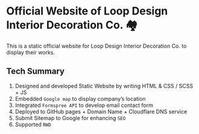 # Official Website of Loop Design Interior Decoration Co. 🏘️

This is a static official website for Loop Design Interior Decoration Co. to display their works.

## Tech Summary
1. Designed and developed Static Website by writing HTML & CSS / SCSS + JS
2. Embedded `Google map` to display company’s location
3. Integrated `Formspree API` to develop email contact form
4. Deployed to GitHub pages + Domain Name + Cloudflare DNS service
5. Submit Sitemap to Google for enhancing `SEO`
6. Supported `RWD`
